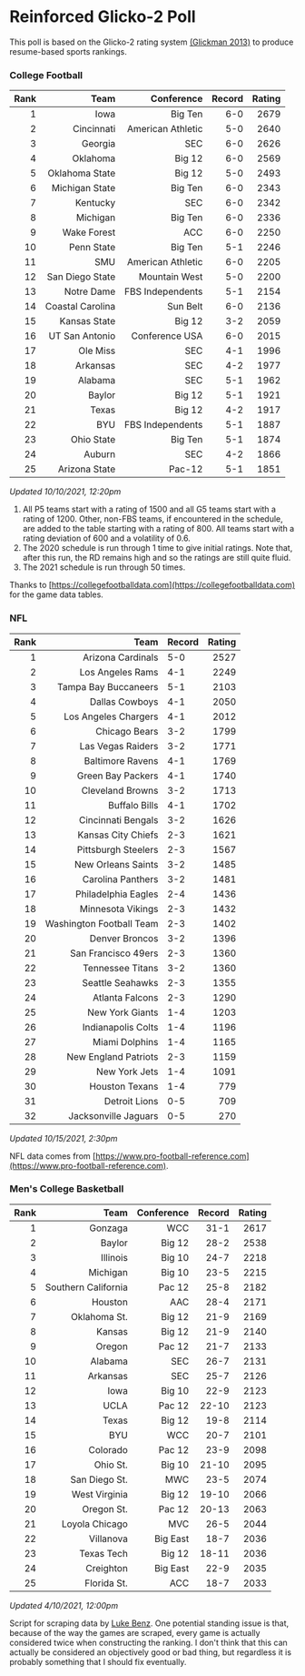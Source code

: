 # Reinforced Glicko-2 Poll

This poll is based on the Glicko-2 rating system [\(Glickman 2013\)](http://glicko.net/glicko/glicko2.pdf) to produce resume-based sports rankings.

### College Football
| Rank  | Team                 | Conference           | Record   | Rating |
| ---:  | ---:                 | ---:                 | ---:     | ---:   |
| 1     | Iowa                 | Big Ten              | 6-0      | 2679   |
| 2     | Cincinnati           | American Athletic    | 5-0      | 2640   |
| 3     | Georgia              | SEC                  | 6-0      | 2626   |
| 4     | Oklahoma             | Big 12               | 6-0      | 2569   |
| 5     | Oklahoma State       | Big 12               | 5-0      | 2493   |
| 6     | Michigan State       | Big Ten              | 6-0      | 2343   |
| 7     | Kentucky             | SEC                  | 6-0      | 2342   |
| 8     | Michigan             | Big Ten              | 6-0      | 2336   |
| 9     | Wake Forest          | ACC                  | 6-0      | 2250   |
| 10    | Penn State           | Big Ten              | 5-1      | 2246   |
| 11    | SMU                  | American Athletic    | 6-0      | 2205   |
| 12    | San Diego State      | Mountain West        | 5-0      | 2200   |
| 13    | Notre Dame           | FBS Independents     | 5-1      | 2154   |
| 14    | Coastal Carolina     | Sun Belt             | 6-0      | 2136   |
| 15    | Kansas State         | Big 12               | 3-2      | 2059   |
| 16    | UT San Antonio       | Conference USA       | 6-0      | 2015   |
| 17    | Ole Miss             | SEC                  | 4-1      | 1996   |
| 18    | Arkansas             | SEC                  | 4-2      | 1977   |
| 19    | Alabama              | SEC                  | 5-1      | 1962   |
| 20    | Baylor               | Big 12               | 5-1      | 1921   |
| 21    | Texas                | Big 12               | 4-2      | 1917   |
| 22    | BYU                  | FBS Independents     | 5-1      | 1887   |
| 23    | Ohio State           | Big Ten              | 5-1      | 1874   |
| 24    | Auburn               | SEC                  | 4-2      | 1866   |
| 25    | Arizona State        | Pac-12               | 5-1      | 1851   |
_Updated 10/10/2021, 12:20pm_

1. All P5 teams start with a rating of 1500 and all G5 teams start with a rating of 1200. Other, non-FBS teams, if encountered in the schedule, are added to the table starting with a rating of 800. All teams start with a rating deviation of 600 and a volatility of 0.6.
2. The 2020 schedule is run through 1 time to give initial ratings. Note that, after this run, the RD remains high and so the ratings are still quite fluid.
3. The 2021 schedule is run through 50 times.

Thanks to [https://collegefootballdata.com](https://collegefootballdata.com) for the game data tables.

### NFL
| Rank  | Team                       | Record   | Rating |
| ---:  | ---:                       | :---     | ---:   |
| 1     | Arizona Cardinals          | 5-0      | 2527   |
| 2     | Los Angeles Rams           | 4-1      | 2249   |
| 3     | Tampa Bay Buccaneers       | 5-1      | 2103   |
| 4     | Dallas Cowboys             | 4-1      | 2050   |
| 5     | Los Angeles Chargers       | 4-1      | 2012   |
| 6     | Chicago Bears              | 3-2      | 1799   |
| 7     | Las Vegas Raiders          | 3-2      | 1771   |
| 8     | Baltimore Ravens           | 4-1      | 1769   |
| 9     | Green Bay Packers          | 4-1      | 1740   |
| 10    | Cleveland Browns           | 3-2      | 1713   |
| 11    | Buffalo Bills              | 4-1      | 1702   |
| 12    | Cincinnati Bengals         | 3-2      | 1626   |
| 13    | Kansas City Chiefs         | 2-3      | 1621   |
| 14    | Pittsburgh Steelers        | 2-3      | 1567   |
| 15    | New Orleans Saints         | 3-2      | 1485   |
| 16    | Carolina Panthers          | 3-2      | 1481   |
| 17    | Philadelphia Eagles        | 2-4      | 1436   |
| 18    | Minnesota Vikings          | 2-3      | 1432   |
| 19    | Washington Football Team   | 2-3      | 1402   |
| 20    | Denver Broncos             | 3-2      | 1396   |
| 21    | San Francisco 49ers        | 2-3      | 1360   |
| 22    | Tennessee Titans           | 3-2      | 1360   |
| 23    | Seattle Seahawks           | 2-3      | 1355   |
| 24    | Atlanta Falcons            | 2-3      | 1290   |
| 25    | New York Giants            | 1-4      | 1203   |
| 26    | Indianapolis Colts         | 1-4      | 1196   |
| 27    | Miami Dolphins             | 1-4      | 1165   |
| 28    | New England Patriots       | 2-3      | 1159   |
| 29    | New York Jets              | 1-4      | 1091   |
| 30    | Houston Texans             | 1-4      | 779    |
| 31    | Detroit Lions              | 0-5      | 709    |
| 32    | Jacksonville Jaguars       | 0-5      | 270    |
_Updated 10/15/2021, 2:30pm_

NFL data comes from [https://www.pro-football-reference.com](https://www.pro-football-reference.com).

### Men's College Basketball
| Rank  | Team                 | Conference | Record   | Rating |
| ---:  | ---:                 | ---:       | ---:     | ---:   |
| 1     | Gonzaga              | WCC        | 31-1     | 2617   |
| 2     | Baylor               | Big 12     | 28-2     | 2538   |
| 3     | Illinois             | Big 10     | 24-7     | 2218   |
| 4     | Michigan             | Big 10     | 23-5     | 2215   |
| 5     | Southern California  | Pac 12     | 25-8     | 2182   |
| 6     | Houston              | AAC        | 28-4     | 2171   |
| 7     | Oklahoma St.         | Big 12     | 21-9     | 2169   |
| 8     | Kansas               | Big 12     | 21-9     | 2140   |
| 9     | Oregon               | Pac 12     | 21-7     | 2133   |
| 10    | Alabama              | SEC        | 26-7     | 2131   |
| 11    | Arkansas             | SEC        | 25-7     | 2126   |
| 12    | Iowa                 | Big 10     | 22-9     | 2123   |
| 13    | UCLA                 | Pac 12     | 22-10    | 2123   |
| 14    | Texas                | Big 12     | 19-8     | 2114   |
| 15    | BYU                  | WCC        | 20-7     | 2101   |
| 16    | Colorado             | Pac 12     | 23-9     | 2098   |
| 17    | Ohio St.             | Big 10     | 21-10    | 2095   |
| 18    | San Diego St.        | MWC        | 23-5     | 2074   |
| 19    | West Virginia        | Big 12     | 19-10    | 2066   |
| 20    | Oregon St.           | Pac 12     | 20-13    | 2063   |
| 21    | Loyola Chicago       | MVC        | 26-5     | 2044   |
| 22    | Villanova            | Big East   | 18-7     | 2036   |
| 23    | Texas Tech           | Big 12     | 18-11    | 2036   |
| 24    | Creighton            | Big East   | 22-9     | 2035   |
| 25    | Florida St.          | ACC        | 18-7     | 2033   |
_Updated 4/10/2021, 12:00pm_

Script for scraping data by [Luke Benz](https://github.com/lbenz731/NCAA_Hoops).
One potential standing issue is that, because of the way the games are scraped, every game is actually considered twice when constructing the ranking. I don't think that this can actually be considered an objectively good or bad thing, but regardless it is probably something that I should fix eventually.
